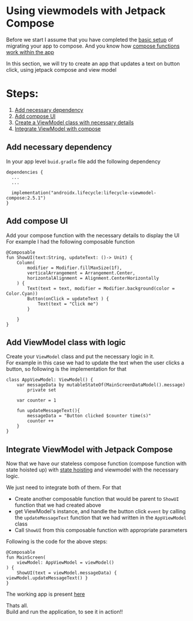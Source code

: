 # Using viewmodels with Jetpack Compose

Before we start I assume that you have completed the [basic setup](https://github.com/litoco/Docs/tree/main/AndroidDocs/jetpack-compose/migrating-to-compose#readme) of migrating your app to compose. And you know how [compose functions work within the app](https://developer.android.com/jetpack/compose/state)

In this section, we will try to create an app that updates a text on button click, using jetpack compose and view model

# Steps:

1. [Add necessary dependency](https://github.com/litoco/Docs/edit/main/AndroidDocs/jetpack-compose/migrating-to-compose/compose_and_viewmodels/README.md#add-necessary-dependency)
2. [Add compose UI](https://github.com/litoco/Docs/edit/main/AndroidDocs/jetpack-compose/migrating-to-compose/compose_and_viewmodels/README.md#add-compose-ui)
3. [Create a ViewModel class with necessary details](https://github.com/litoco/Docs/edit/main/AndroidDocs/jetpack-compose/migrating-to-compose/compose_and_viewmodels/README.md#add-viewmodel-class-with-logic)
4. [Integrate ViewModel with compose](https://github.com/litoco/Docs/edit/main/AndroidDocs/jetpack-compose/migrating-to-compose/compose_and_viewmodels/README.md#integrate-viewmodel-with-jetpack-compose)


## Add necessary dependency

In your app level `buid.gradle` file add the following dependency
```
dependencies {
  ...
  ...
  
  implementation("androidx.lifecycle:lifecycle-viewmodel-compose:2.5.1")
}
```

## Add compose UI

Add your compose function with the necessary details to display the UI\
For example I had the following composable function
```
@Composable
fun ShowUI(text:String, updateText: ()-> Unit) {
    Column(
        modifier = Modifier.fillMaxSize(1f),
        verticalArrangement = Arrangement.Center,
        horizontalAlignment = Alignment.CenterHorizontally
    ) {
        Text(text = text, modifier = Modifier.background(color = Color.Cyan))
        Button(onClick = updateText ) {
            Text(text = "Click me")
        }

    }
}
```

## Add ViewModel class with logic

Create your `ViewModel` class and put the necessary logic in it.\
For example in this case we had to update the text when the user clicks a button, so following is the implementation for that

```
class AppViewModel: ViewModel() {
    var messageData by mutableStateOf(MainScreenDataModel().message)
        private set

    var counter = 1

    fun updateMessageText(){
        messageData = "Button clicked $counter time(s)"
        counter ++
    }
}
```

## Integrate ViewModel with Jetpack Compose

Now that we have our stateless compose function (compose function with state hoisted up) with [state hoisting](https://developer.android.com/jetpack/compose/architecture#udf) and viewmodel with the necessary logic. 

We just need to integrate both of them. For that 
  - Create another composable function that would be parent to `ShowUI` function that we had created above
  - get ViewModel's instance, and handle the button click `event` by calling the `updateMessageText` function that we had written in the `AppViewModel` class
  - Call `ShowUI` from this composable function with appropriate parameters

Following is the code for the above steps:
```
@Composable
fun MainScreen(
    viewModel: AppViewModel = viewModel()
) {
    ShowUI(text = viewModel.messageData) { viewModel.updateMessageText() }
}
```

The working app is present [here](https://github.com/litoco/SmallProjects/tree/12845dca680e8a78ad0ec2cec5ee15de918e0129)

Thats all. \
Build and run the application, to see it in action!!
